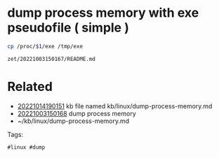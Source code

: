 # dump process memory with exe pseudofile ( simple )
```bash
cp /proc/$1/exe /tmp/exe
```

` zet/20221003150167/README.md `

# Related

- [20221014190151](/zet/20221014190151/README.md) kb file named kb/linux/dump-process-memory.md
- [20221003150168](/zet/20221003150168/README.md) dump process memory
- ~/kb/linux/dump-process-memory.md

Tags:

    #linux #dump 
